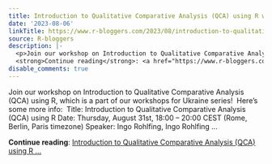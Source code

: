 ```yaml
---
title: Introduction to Qualitative Comparative Analysis (QCA) using R workshop
date: '2023-08-06'
linkTitle: https://www.r-bloggers.com/2023/08/introduction-to-qualitative-comparative-analysis-qca-using-r-workshop/
source: R-bloggers
description: |-
  <p>Join our workshop on Introduction to Qualitative Comparative Analysis (QCA) using R, which is a part of our workshops for Ukraine series!  Here’s some more info:  Title: Introduction to Qualitative Comparative Analysis (QCA) using R Date: Thursday, August 31st, 18:00 – 20:00 CEST (Rome, Berlin, Paris timezone) Speaker: Ingo Rohlfing, Ingo Rohlfing ...</p>
  <strong>Continue reading</strong>: <a href="https://www.r-bloggers.com/2023/08/introduction-to-qualitative-comparative-analysis-qca-using-r-workshop/">Introduction to Qualitative Comparative Analysis (QCA) using R ...
disable_comments: true
---
```

<p>Join our workshop on Introduction to Qualitative Comparative Analysis (QCA) using R, which is a part of our workshops for Ukraine series!  Here’s some more info:  Title: Introduction to Qualitative Comparative Analysis (QCA) using R Date: Thursday, August 31st, 18:00 – 20:00 CEST (Rome, Berlin, Paris timezone) Speaker: Ingo Rohlfing, Ingo Rohlfing ...</p>
<strong>Continue reading</strong>: <a href="https://www.r-bloggers.com/2023/08/introduction-to-qualitative-comparative-analysis-qca-using-r-workshop/">Introduction to Qualitative Comparative Analysis (QCA) using R ...